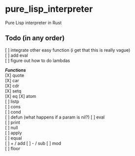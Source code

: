# pure_lisp_interpreter
Pure Lisp interpreter in Rust

## Todo (in any order)
[ ] integrate other easy function (i get that this is really vague)   
[ ] add eval   
[ ] figure out how to do lambdas 

**_Functions_**  
[X] quote  
[X] car  
[X] cdr  
[X] setq  
[X] eq
[X] atom  
[ ] listp  
[ ] cons  
[ ] cond  
[ ] defun (what happens if a param is nil?) 
[ ] eval  
[ ] print  
[ ] null  
[ ] apply  
[ ] equal  
[ ] + / add
[ ] - / sub
[ ] mod  
[ ] floor
